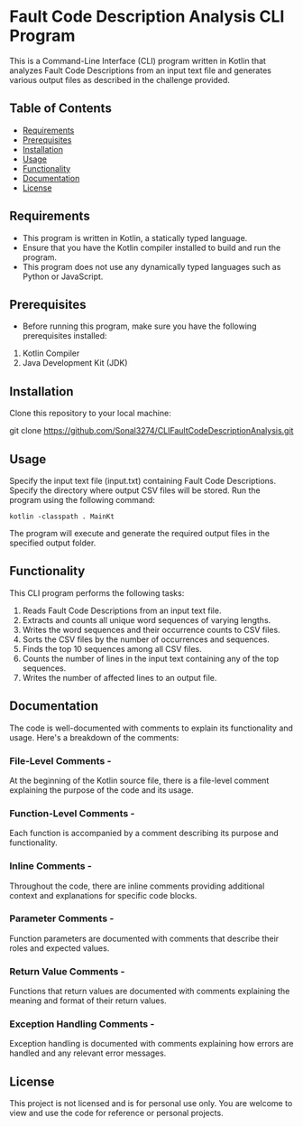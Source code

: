 # Fault Code Description Analysis CLI Program

This is a Command-Line Interface (CLI) program written in Kotlin that analyzes Fault 
Code Descriptions from an input text file and generates various output files as 
described in the challenge provided.

## Table of Contents
- [Requirements](#Requirements)
- [Prerequisites](#Prerequisites)
- [Installation](#Installation)
- [Usage](#Usage)
- [Functionality](#Functionality)
- [Documentation](#Documentation)
- [License](#License)


## Requirements

- This program is written in Kotlin, a statically typed language.
- Ensure that you have the Kotlin compiler installed to build and run the program.
- This program does not use any dynamically typed languages such as Python or JavaScript.

## Prerequisites

- Before running this program, make sure you have the following prerequisites installed:

1. Kotlin Compiler
2. Java Development Kit (JDK)

## Installation

Clone this repository to your local machine:

git clone https://github.com/Sonal3274/CLIFaultCodeDescriptionAnalysis.git

## Usage

Specify the input text file (input.txt) containing Fault Code Descriptions.
Specify the directory where output CSV files will be stored.
Run the program using the following command:

`kotlin -classpath . MainKt`

The program will execute and generate the required output files in the specified output folder.

## Functionality
This CLI program performs the following tasks:

1. Reads Fault Code Descriptions from an input text file.
2. Extracts and counts all unique word sequences of varying lengths.
3. Writes the word sequences and their occurrence counts to CSV files.
4. Sorts the CSV files by the number of occurrences and sequences.
5. Finds the top 10 sequences among all CSV files.
6. Counts the number of lines in the input text containing any of the top sequences.
7. Writes the number of affected lines to an output file.

## Documentation

The code is well-documented with comments to explain its functionality and usage. 
Here's a breakdown of the comments:

### File-Level Comments - 
At the beginning of the Kotlin source file, there is a file-level comment explaining 
the purpose of the code and its usage.

### Function-Level Comments -
Each function is accompanied by a comment describing its purpose and functionality.

### Inline Comments -
Throughout the code, there are inline comments providing additional context and 
explanations for specific code blocks.

### Parameter Comments -
Function parameters are documented with comments that describe their roles and 
expected values.

### Return Value Comments -
Functions that return values are documented with comments explaining the meaning and 
format of their return values.

### Exception Handling Comments -
Exception handling is documented with comments explaining how errors are handled and 
any relevant error messages.

## License
This project is not licensed and is for personal use only. 
You are welcome to view and use the code for reference or personal projects.